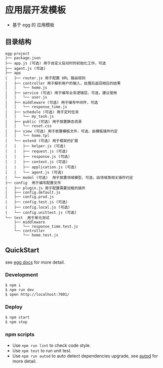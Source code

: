 # 应用层开发模板

  - 基于 egg 的 应用模板

## 目录结构
```
egg-project
├── package.json
├── app.js (可选) 用于自定义启动时的初始化工作，可选
├── agent.js (可选)
├── app
|   ├── router.js 用于配置 URL 路由规则
│   ├── controller 用于解析用户的输入，处理后返回相应的结果
│   |   └── home.js
│   ├── service (可选) 用于编写业务逻辑层，可选，建议使用
│   |   └── user.js
│   ├── middleware (可选) 用于编写中间件，可选
│   |   └── response_time.js
│   ├── schedule (可选) 用于定时任务
│   |   └── my_task.js
│   ├── public (可选) 用于放置静态资源
│   |   └── reset.css
│   ├── view (可选) 用于放置模板文件，可选，由模板插件约定
│   |   └── home.tpl
│   └── extend (可选) 用于框架的扩展
│   |   ├── helper.js (可选)
│   |   ├── request.js (可选)
│   |   ├── response.js (可选)
│   |   ├── context.js (可选)
│   |   ├── application.js (可选)
│   |   └── agent.js (可选)
|   └── model (可选)  用于放置领域模型，可选，由领域类相关插件约定
├── config  用于编写配置文件
|   ├── plugin.js 用于配置需要加载的插件
|   ├── config.default.js
│   ├── config.prod.js
|   ├── config.test.js (可选)
|   ├── config.local.js (可选)
|   └── config.unittest.js (可选)
└── test  用于单元测试
    ├── middleware
    |   └── response_time.test.js
    └── controller
        └── home.test.js
```



## QuickStart

<!-- add docs here for user -->

see [egg docs][egg] for more detail.

### Development

```bash
$ npm i
$ npm run dev
$ open http://localhost:7001/
```

### Deploy

```bash
$ npm start
$ npm stop
```

### npm scripts

- Use `npm run lint` to check code style.
- Use `npm test` to run unit test.
- Use `npm run autod` to auto detect dependencies upgrade, see [autod](https://www.npmjs.com/package/autod) for more detail.


[egg]: https://eggjs.org